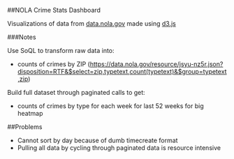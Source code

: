 ##NOLA Crime Stats Dashboard

Visualizations of data from [data.nola.gov](https://data.nola.gov/) made using [d3.js](http://d3js.org/)

###Notes

Use SoQL to transform raw data into:
 * counts of crimes by ZIP (https://data.nola.gov/resource/jsyu-nz5r.json?disposition=RTF&$select=zip,typetext,count(typetext)&$group=typetext,zip)

Build full dataset through paginated calls to get:
 * counts of crimes by type for each week for last 52 weeks for big heatmap

##Problems

 * Cannot sort by day because of dumb timecreate format
 * Pulling all data by cycling through paginated data is resource intensive